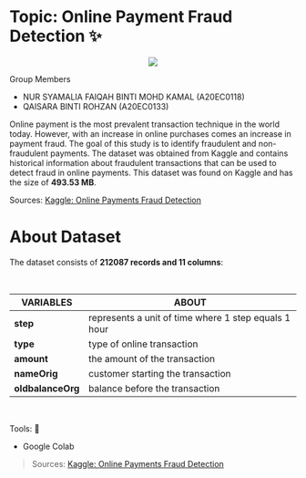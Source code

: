 #  Topic: **Online Payment Fraud Detection ✨**

<p align="center">
  <img src="https://encrypted-tbn0.gstatic.com/images?q=tbn:ANd9GcTCK3jeaFz_5CmsrKm50smjQCIYzoXZbgWZ0Q&usqp=CAU"/>
</p>

Group Members

*   NUR SYAMALIA FAIQAH BINTI MOHD KAMAL (A20EC0118)
*   QAISARA BINTI ROHZAN (A20EC0133)

Online payment is the most prevalent transaction technique in the world today. However, with an increase in online purchases comes an increase in payment fraud. The goal of this study is to identify fraudulent and non-fraudulent payments. The dataset was obtained from Kaggle and contains historical information about fraudulent transactions that can be used to detect fraud in online payments. This dataset was found on Kaggle and has the size of **493.53 MB**.

Sources: [Kaggle: Online Payments Fraud Detection](https://www.kaggle.com/datasets/rupakroy/online-payments-fraud-detection-dataset)

# **About Dataset**

The dataset consists of **212087 records and 11 columns**:

<br>

|    VARIABLES   |   ABOUT   |
|----------------|-------------------------------|
| **step** |represents a unit of time where 1 step equals 1 hour  |
| **type** |type of online transaction   |
| **amount** |the amount of the transaction   |
| **nameOrig** |customer starting the transaction | 
| **oldbalanceOrg** |balance before the transaction |

</br>

Tools: 🔎
- Google Colab

> Sources: [Kaggle: Online Payments Fraud Detection](https://www.kaggle.com/datasets/rupakroy/online-payments-fraud-detection-dataset)
